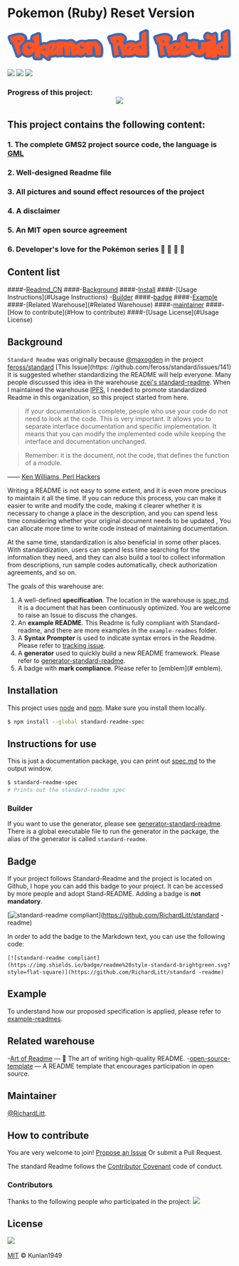# Pokemon (Ruby) Reset Version
![](https://github.com/kunlan1949/PokemonRe/blob/Main_Branch/Pokemon_Re.png) </br>

<img src="https://img.shields.io/github/last-commit/kunlan1949/PokemonRe.svg"/>
<img src="https://img.shields.io/github/stars/kunlan1949/PokemonRe.svg"/>
<img src="https://img.shields.io/github/forks/kunlan1949/PokemonRe.svg"/>

### Progress of this project: <div align=center><img src="https://img.shields.io/badge/Progress-1%25-%2300FF7F?style=for-the-badge&logo=appveyor"/> </div>

## This project contains the following content:
### 1. The complete GMS2 project source code, the language is [GML](https://gamemakerchina.github.io/GMS2_manual_en2ch/ "Click here to jump to the GML Chinese document") </br>
### 2. Well-designed Readme file </br>
### 3. All pictures and sound effect resources of the project </br>
### 4. A disclaimer </br>
### 5. An MIT open source agreement </br>
### 6. Developer's love for the Pokémon series 💓 💓 💓 💓 </br>


## Content list

####-[Readmd_CN](#Readmd_CN)
####-[Background](#Background)
####-[Install](#Install)
####-[Usage Instructions](#Usage Instructions)
-[Builder](#Builder)
####-[badge](#badge)
####-[Example](#Example)
####-[Related Warehouse](#Related Warehouse)
####-[maintainer](#maintainer)
####-[How to contribute](#How to contribute)
####-[Usage License](#Usage License)

## Background

`Standard Readme` was originally because [@maxogden](https://github.com/maxogden) in the project [feross/standard](https://github.com/feross/standard) [This Issue](https: //github.com/feross/standard/issues/141) It is suggested whether standardizing the README will help everyone. Many people discussed this idea in the warehouse [zcei's standard-readme](https://github.com/zcei/standard-readme/issues/1). When I maintained the warehouse [IPFS](https://github.com/ipfs), I needed to promote standardized Readme in this organization, so this project started from here.

> If your documentation is complete, people who use your code do not need to look at the code. This is very important. It allows you to separate interface documentation and specific implementation. It means that you can modify the implemented code while keeping the interface and documentation unchanged.

> Remember: it is the document, not the code, that defines the function of a module.

—— [Ken Williams, Perl Hackers](http://mathforum.org/ken/perl_modules.html#document)

Writing a README is not easy to some extent, and it is even more precious to maintain it all the time. If you can reduce this process, you can make it easier to write and modify the code, making it clearer whether it is necessary to change a place in the description, and you can spend less time considering whether your original document needs to be updated , You can allocate more time to write code instead of maintaining documentation.

At the same time, standardization is also beneficial in some other places. With standardization, users can spend less time searching for the information they need, and they can also build a tool to collect information from descriptions, run sample codes automatically, check authorization agreements, and so on.

The goals of this warehouse are:

1. A well-defined **specification**. The location in the warehouse is [spec.md](spec.md). It is a document that has been continuously optimized. You are welcome to raise an Issue to discuss the changes.
2. An **example README**. This Readme is fully compliant with Standard-readme, and there are more examples in the `example-readmes` folder.
3. A **Syntax Prompter** is used to indicate syntax errors in the Readme. Please refer to [tracking issue](https://github.com/RichardLitt/standard-readme/issues/5).
4. A **generator** used to quickly build a new README framework. Please refer to [generator-standard-readme](https://github.com/RichardLitt/generator-standard-readme).
5. A badge with **mark compliance**. Please refer to [emblem](# emblem).

## Installation

This project uses [node](http://nodejs.org) and [npm](https://npmjs.com). Make sure you install them locally.

```sh
$ npm install --global standard-readme-spec
```

## Instructions for use

This is just a documentation package, you can print out [spec.md](spec.md) to the output window.

```sh
$ standard-readme-spec
# Prints out the standard-readme spec
```

### Builder

If you want to use the generator, please see [generator-standard-readme](https://github.com/RichardLitt/generator-standard-readme).
There is a global executable file to run the generator in the package, the alias of the generator is called `standard-readme`.

## Badge
If your project follows Standard-Readme and the project is located on Github, I hope you can add this badge to your project. It can be accessed by more people and adopt Stand-README. Adding a badge is **not mandatory**.

[![standard-readme compliant](https://img.shields.io/badge/readme%20style-standard-brightgreen.svg?style=flat-square)](https://github.com/RichardLitt/standard -readme)

In order to add the badge to the Markdown text, you can use the following code:

```
[![standard-readme compliant](https://img.shields.io/badge/readme%20style-standard-brightgreen.svg?style=flat-square)](https://github.com/RichardLitt/standard -readme)
```

## Example

To understand how our proposed specification is applied, please refer to [example-readmes](example-readmes/).

## Related warehouse

-[Art of Readme](https://github.com/noffle/art-of-readme) — 💌 The art of writing high-quality README.
-[open-source-template](https://github.com/davidbgk/open-source-template/) — A README template that encourages participation in open source.

## Maintainer

[@RichardLitt](https://github.com/RichardLitt).

## How to contribute

You are very welcome to join! [Propose an Issue](https://github.com/RichardLitt/standard-readme/issues/new) Or submit a Pull Request.


The standard Readme follows the [Contributor Covenant](http://contributor-covenant.org/version/1/3/0/) code of conduct.

### Contributors

Thanks to the following people who participated in the project:
<a href="graphs/contributors"><img src="https://opencollective.com/standard-readme/contributors.svg?width=890&button=false" /></a>


## License
<img src="https://img.shields.io/badge/license-MIT-green"/>

[MIT](LICENSE) © Kunlan1949
